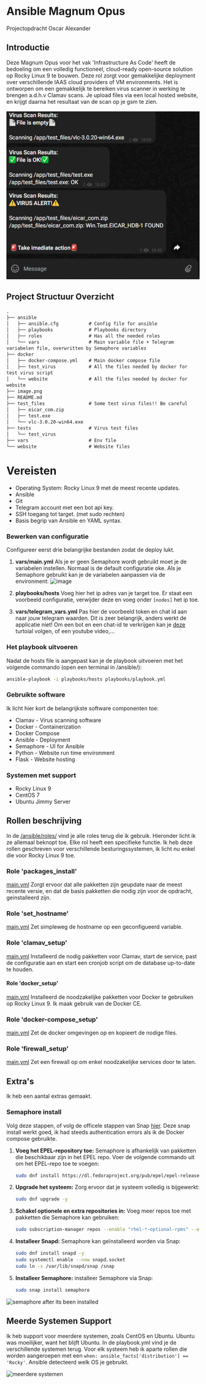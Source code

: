 # Ansible Magnum Opus
Projectopdracht Oscar Alexander

## Introductie
Deze Magnum Opus voor het vak 'Infrastructure As Code' heeft de bedoeling om een volledig functioneel, cloud-ready open-source solution op Rocky Linux 9 te bouwen. Deze rol zorgt voor gemakkelijke deployment over verschillende IAAS cloud providers of VM environments.  Het is ontworpen om een gemakkelijk te bereiken virus scanner in werking te brengen a.d.h.v Clamav scans. Je upload files via een local hosted website, en krijgt daarna het resultaat van de scan op je gsm te zien.
<br></br>
![Screenshot Telegram](image.png)

## Project Structuur Overzicht
```
.
├── ansible
│   ├── ansible.cfg           # Config file for ansible 
│   ├── playbooks             # Playbooks directory
│   ├── roles                 # Has all the needed roles
│   └── vars                  # Main variable file + Telegram variabelen file, overwritten by Semaphore variables
├── docker
│   ├── docker-compose.yml    # Main docker compose file
│   ├── test_virus            # All the files needed by docker for test virus script
│   └── website               # All the files needed by docker for website
├── image.png
├── README.md
├── test_files                # Some test virus files!! Be careful
│   ├── eicar_com.zip
│   ├── test.exe
│   └── vlc-3.0.20-win64.exe
├── tests                     # Virus test files
│   └── test_virus 
├── vars                      # Env file
└── website                   # Website files
```
# Vereisten
- Operating System: Rocky Linux 9 met de meest recente updates.
- Ansible
- Git
- Telegram account met een bot api key.
- SSH toegang tot target. (met sudo rechten)
- Basis begrip van Ansible en YAML syntax.

### Bewerken van configuratie 
Configureer eerst drie belangrijke bestanden zodat de deploy lukt.
1. **vars/main.yml**
    Als je er geen Semaphore wordt gebruikt moet je de variabelen instellen. Normaal is de default configuratie oke. Als je Semaphore gebruikt kan je de variabelen aanpassen via de environment:
![image](https://github.com/canuski/IAC-Cloud-Project/assets/125011800/2c8e9ddc-37df-46e3-a763-33e9a9314e4e)

2. **playbooks/hosts**
    Voeg hier het ip adres van je target toe. Er staat een voorbeeld configuratie, verwijder deze en voeg onder ```[nodes]``` het ip toe.

3. **vars/telegram_vars.yml**
    Pas hier de voorbeeld token en chat id aan naar jouw telegram waarden. Dit is zeer belangrijk, anders werkt de applicatie niet! Om een bot en een chat-id te verkrijgen kan je [deze](https://sendpulse.com/knowledge-base/chatbot/telegram/create-telegram-chatbot) turtoial volgen, of een youtube video,...

### Het playbook uitvoeren
Nadat de hosts file is aangepast kan je de playbook uitvoeren met het volgende commando (open een terminal in /ansible/):
```bash
ansible-playbook -i playbooks/hosts playbooks/playbook.yml
```

### Gebruikte software
Ik licht hier kort de belangrijkste software componenten toe:
- Clamav - Virus scanning software
- Docker - Containerization
- Docker Compose 
- Ansible - Deployment
- Semaphore - UI for Ansible
- Python - Website run time environment
- Flask - Website hosting

### Systemen met support
- Rocky Linux 9
- CentOS 7
- Ubuntu Jimmy Server

## Rollen beschrijving
In de [/ansible/roles/](https://github.com/canuski/IAC-Cloud-Project/tree/main/ansible/roles) vind je alle roles terug die ik gebruik. Hieronder licht ik ze allemaal beknopt toe. Elke rol heeft een specifieke functie. Ik heb deze rollen geschreven voor verschillende besturingssystemen, ik licht nu enkel die voor Rocky Linux 9 toe.

### Role 'packages_install' 
[main.yml](https://github.com/canuski/IAC-Cloud-Project/blob/main/ansible/roles/packages_install/tasks/main.yml)
Zorgt ervoor dat alle pakketten zijn geupdate naar de meest recente versie, en dat de basis pakketten die nodig zijn voor de opdracht, geinstalleerd zijn.

### Role 'set_hostname'
[main.yml](https://github.com/canuski/IAC-Cloud-Project/blob/main/ansible/roles/set_hostname/tasks/main.yml)
Zet simpleweg de hostname op een geconfigueerd variable.

### Role 'clamav_setup'
[main.yml](https://github.com/canuski/IAC-Cloud-Project/blob/main/ansible/roles/clamav_setup/tasks/main.yml) 
Installeerd de nodig pakketten voor Clamav, start de service, past de configuratie aan en start een cronjob script om de database up-to-date te houden.

#### Role 'docker_setup'
[main.yml](https://github.com/canuski/IAC-Cloud-Project/blob/main/ansible/roles/docker_setup/tasks/main.yml)
Installeerd de noodzakelijke pakketten voor Docker te gebruiken op Rocky Linux 9. Ik maak gebruik van de Docker CE.

### Role 'docker-compose_setup'
[main.yml](https://github.com/canuski/IAC-Cloud-Project/blob/main/ansible/roles/docker-compose_setup/tasks/main.yml)
Zet de docker omgevingen op en kopieert de nodige files.

### Role 'firewall_setup'
[main.yml](https://github.com/canuski/IAC-Cloud-Project/tree/main/ansible/roles/firewall_setup)
Zet een firewall op om enkel noodzakelijke services door te laten.

## Extra's
Ik heb een aantal extras gemaakt.

### Semaphore install

Volg deze stappen, of volg de officele stappen van Snap [hier](https://snapcraft.io/install/semaphore/rhel). Deze snap install werkt goed, ik had steeds authentication errors als ik de Docker compose gebruikte.

1. **Voeg het EPEL-repository toe:**
   Semaphore is afhankelijk van pakketten die beschikbaar zijn in het EPEL repo. Voer de volgende commando uit om het EPEL-repo toe te voegen:
   ```bash
   sudo dnf install https://dl.fedoraproject.org/pub/epel/epel-release-latest-9.noarch.rpm
   ```
2. **Upgrade het systeem:**
   Zorg ervoor dat je systeem volledig is bijgewerkt:

   ```bash
   sudo dnf upgrade -y
   ```
3. **Schakel optionele en extra repositories in:**
   Voeg meer repos toe met pakketten die Semaphore kan gebruiken:

   ```bash
   sudo subscription-manager repos --enable "rhel-*-optional-rpms" --enable "rhel-*-extras-rpms"
   ```
5. **Installeer Snapd:**
   Semaphore kan geïnstalleerd worden via Snap:
   ```bash
   sudo dnf install snapd -y
   sudo systemctl enable --now snapd.socket
   sudo ln -s /var/lib/snapd/snap /snap
   ```
6. **Installeer Semaphore:**
   installeer Semaphore via Snap:
   ```bash
   sudo snap install semaphore
   ```
![semaphore after its been installed](https://github.com/canuski/IAC-Cloud-Project/assets/125011800/2c12c41b-bf31-4aa2-81c1-1f893964ba21)

## Meerde Systemen Support

Ik heb support voor meerdere systemen, zoals CentOS en Ubuntu. Ubuntu was moeilijker, want het blijft Ubuntu. In de playbook.yml vind je de verschillende systemen terug. Voor elk systeem heb ik aparte rollen die worden aangeroepen met een ```when: ansible_facts['distribution'] == 'Rocky'```. Ansible detecteerd welk OS je gebruikt.

![meerdere systemen](https://github.com/canuski/IAC-Cloud-Project/assets/125011800/5d0f5d54-4fda-43ea-aa83-80b8a3a76ead)


